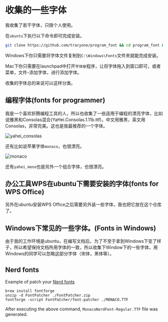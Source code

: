 # 收集的一些字体

我收集了若干字体，只限个人使用。

在`ubuntu`下执行以下命令即可完成安装。

```bash
git clone https://github.com/tracyone/program_font && cd program_font && ./install.sh
```

Windows下你只需要将字体文件复制到`C:\Windows\Fonts`文件夹就能完成安装。

Mac下你只需要在launchpad中打开`字体册`程序，让将字体拖入到窗口即可，或者菜单，文件-添加字体，进行添加字体。

收集的字体总的来说可以这样分类。

## 编程字体(fonts for programmer)

我是一个喜欢折腾编程工具的人，所以也收集了一些适用于编程的漂亮字体，比如说雅黑和Consolas混合(YaHei.Consolas.1.11b.ttf)，中文用雅黑，英文用Consolas，非常完美。这也是我最推荐的一个字体。

![yahei_consolas](https://cloud.githubusercontent.com/assets/4246425/13220862/75386cb2-d9b3-11e5-9d56-d59100ae1c7f.png)

还有比如说苹果字体`monaco`，也很漂亮。

![monaco](https://cloud.githubusercontent.com/assets/4246425/13221785/092c53f8-d9b8-11e5-93e7-7d2f4c3dee90.png)

还有`yahei_mono`也是另外一个组合字体，也很漂亮。

## 办公工具WPS在ubuntu下需要安装的字体(fonts for WPS Office)

另外在ubuntu安装WPS Office之后需要另外装一些字体，我也把它放在这个仓库了。

##  Windows下常见的一些字体。(Fonts in Windows)

由于我的工作环境是ubuntu，在编写文档后，为了不至于拿到Windows下变了样子，所以希望保持文档所用字体的一致，所以收集下Window下的一些字体，用Windows的同学可以忽略这部分字体（宋体，黑体等）。

## Nerd fonts

Example of patch your [Nerd fonts](https://github.com/ryanoasis/nerd-fonts)

```
brew install fontforge
unzip -d FontPatcher ./FontPatcher.zip
fontforge -script FontPatcher/font-patcher ./MONACO.TTF
```


After executing the above command,  `MonacoNerdFont-Regular.TTF` file was generated.
